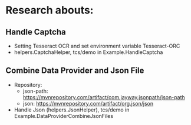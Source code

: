 # Research abouts:
## Handle Captcha
- Setting Tesseract OCR and set environment variable Tesseract-ORC
- helpers.CaptchaHelper, tcs/demo in Example.HandleCaptcha
## Combine Data Provider and Json File
- Repository:
  + json-path: https://mvnrepository.com/artifact/com.jayway.jsonpath/json-path
  + json: https://mvnrepository.com/artifact/org.json/json
- Handle Json (helpers.JsonHelper), tcs/demo in Example.DataProviderCombineJsonFiles

